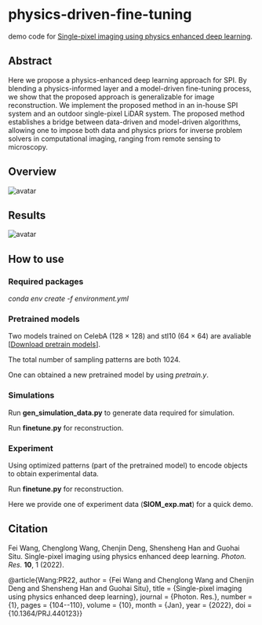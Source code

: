 # physics-driven-fine-tuning

demo code for [Single-pixel imaging using physics enhanced deep learning](https://opg.optica.org/prj/fulltext.cfm?uri=prj-10-1-104).


## Abstract
Here we propose a physics-enhanced deep learning approach for SPI. By blending a physics-informed layer and a model-driven fine-tuning process, we show that the proposed approach is generalizable for image reconstruction. We implement the proposed method in an in-house SPI system and an outdoor single-pixel LiDAR system. The proposed method establishes a bridge between data-driven and model-driven algorithms, allowing one to impose both data and physics priors for inverse problem solvers in computational imaging, ranging from remote sensing to microscopy.

## Overview
![avatar](https://pcsdata.baidu.com/thumbnail/9c71ab99em26e606ee363c2de2f1ca1b?fid=2326259770-16051585-437861194953908&rt=pr&sign=FDTAER-yUdy3dSFZ0SVxtzShv1zcMqd-n3mixc0UMQQ59hYlfpOqXmaFO9w%3D&expires=2h&chkv=0&chkbd=0&chkpc=&dp-logid=8810054304714794540&dp-callid=0&time=1665194400&bus_no=26&size=c1600_u1600&quality=100&vuk=-&ft=video "Left: Schematic diagram of the physics enhanced deep learning approach for SPI. (a) The physics-informed DNN. (b) The SPI system. (c) The model-driven fine-tuning process. Right:Experimental results: images of the badge of our institute reconstructed by (a) HSI with $\beta$ = 100% (it serves as the ground truth), (b) HSI with $\beta$ = 6.25%, (c) DCAN, (d) TVAL3, (e) fine-tuning with random initialization, (f) DGI with learned patterns, (g) physics-informed DNN, and (h) the fine-tuning process.")

## Results
![avatar](https://opg.optica.org/getImage.cfm?img=QC5mdWxsLHByai0xMC0xLTEwNC1nMDA3&article=prj-10-1-104-g007 "Experimental results for single-pixel LiDAR. (a) Schematic diagram of the single-pixel LiDAR system. (b) Satellite image of our experiment scenario. The inset in the top left is the target imaged by a telescope, whereas the one in the bottom right is one of the echoed light signals. (c) Six typical 2D depth slices of the 3D object reconstructed by DGI with the learned patterns illumination, GISC [5], and the proposed fine-tuning method. (d) 3D images of the object reconstructed by the three aforementioned methods.")

## How to use
### Required packages
*conda env create -f environment.yml*

### Pretrained models
Two models trained on CelebA (128 $\times$ 128) and stl10 (64 $\times$ 64) are avaliable \[[Download pretrain models](https://drive.google.com/file/d/1AKmTzAoQA1MHlzpgzy955XJD3UfruBH4/view?usp=sharing)]. 

The total number of sampling patterns are both 1024. 

One can obtained a new pretrained model by using *pretrain.y*.

### Simulations
Run **gen_simulation_data.py** to generate data required for simulation.

Run **finetune.py** for reconstruction.

### Experiment
Using optimized patterns (part of the pretrained model) to encode objects to obtain experimental data.

Run **finetune.py** for reconstruction.

Here we provide one of experiment data (**SIOM_exp.mat**) for a quick demo. 

## Citation
Fei Wang, Chenglong Wang, Chenjin Deng, Shensheng Han and Guohai Situ. Single-pixel imaging using physics enhanced deep learning. *Photon. Res.* **10**, 1 (2022).

@article{Wang:PR22,
author = {Fei Wang and Chenglong Wang and Chenjin Deng and Shensheng Han and Guohai Situ},
title = {Single-pixel imaging using physics enhanced deep learning},
journal = {Photon. Res.},
number = {1},
pages = {104--110},
volume = {10},
month = {Jan},
year = {2022},
doi = {10.1364/PRJ.440123}}


